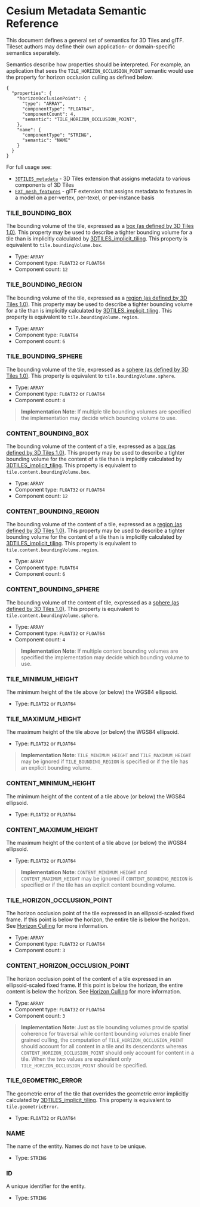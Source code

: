 # Cesium Metadata Semantic Reference

This document defines a general set of semantics for 3D Tiles and glTF. Tileset authors may define their own application- or domain-specific semantics separately.

Semantics describe how properties should be interpreted. For example, an application that sees the `TILE_HORIZON_OCCLUSION_POINT` semantic would use the property for horizon occlusion culling as defined below.

```jsonc
{
  "properties": {
    "horizonOcclusionPoint": {
      "type": "ARRAY",
      "componentType": "FLOAT64",
      "componentCount": 4,
      "semantic": "TILE_HORIZON_OCCLUSION_POINT",
    },
    "name": {
      "componentType": "STRING",
      "semantic": "NAME"
    }
  }
}
```

For full usage see:

* [`3DTILES_metadata`](../../../extensions/3DTILES_metadata) - 3D Tiles extension that assigns metadata to various components of 3D Tiles
* [`EXT_mesh_features`](https://github.com/CesiumGS/glTF/tree/3d-tiles-next/extensions/2.0/Vendor/EXT_mesh_features) - glTF extension that assigns metadata to features in a model on a per-vertex, per-texel, or per-instance basis

<!-- omit in toc -->
### **TILE_BOUNDING_BOX**

The bounding volume of the tile, expressed as a [box (as defined by 3D Tiles 1.0)](../../../specification#box). This property may be used to describe a tighter bounding volume for a tile than is implicitly calculated by [3DTILES_implicit_tiling](../../../extensions/3DTILES_implicit_tiling). This property is equivalent to `tile.boundingVolume.box`.

* Type: `ARRAY`
* Component type: `FLOAT32` or `FLOAT64`
* Component count: `12`

<!-- omit in toc -->
### **TILE_BOUNDING_REGION**

The bounding volume of the tile, expressed as a [region (as defined by 3D Tiles 1.0)](../../../specification#region). This property may be used to describe a tighter bounding volume for a tile than is implicitly calculated by [3DTILES_implicit_tiling](../../../extensions/3DTILES_implicit_tiling). This property is equivalent to `tile.boundingVolume.region`.

* Type: `ARRAY`
* Component type: `FLOAT64`
* Component count: `6`

<!-- omit in toc -->
### **TILE_BOUNDING_SPHERE**

The bounding volume of the tile, expressed as a [sphere (as defined by 3D Tiles 1.0)](../../../specification#sphere). This property is equivalent to `tile.boundingVolume.sphere`.

* Type: `ARRAY`
* Component type: `FLOAT32` or `FLOAT64`
* Component count: `4`

> **Implementation Note**: If multiple tile bounding volumes are specified the implementation may decide which bounding volume to use.

<!-- omit in toc -->
### **CONTENT_BOUNDING_BOX**

The bounding volume of the content of a tile, expressed as a [box (as defined by 3D Tiles 1.0)](../../../specification#box). This property may be used to describe a tighter bounding volume for the content of a tile than is implicitly calculated by [3DTILES_implicit_tiling](../../../extensions/3DTILES_implicit_tiling). This property is equivalent to `tile.content.boundingVolume.box`.

* Type: `ARRAY`
* Component type: `FLOAT32` or `FLOAT64`
* Component count: `12`

<!-- omit in toc -->
### **CONTENT_BOUNDING_REGION**

The bounding volume of the content of a tile, expressed as a [region (as defined by 3D Tiles 1.0)](../../../specification#region). This property may be used to describe a tighter bounding volume for the content of a tile than is implicitly calculated by [3DTILES_implicit_tiling](../../../extensions/3DTILES_implicit_tiling). This property is equivalent to `tile.content.boundingVolume.region`.

* Type: `ARRAY`
* Component type: `FLOAT64`
* Component count: `6`

<!-- omit in toc -->
### **CONTENT_BOUNDING_SPHERE**

The bounding volume of the content of  tile, expressed as a [sphere (as defined by 3D Tiles 1.0)](../../../specification#sphere). This property is equivalent to `tile.content.boundingVolume.sphere`.

* Type: `ARRAY`
* Component type: `FLOAT32` or `FLOAT64`
* Component count: `4`

> **Implementation Note**: If multiple content bounding volumes are specified the implementation may decide which bounding volume to use.

<!-- omit in toc -->
### **TILE_MINIMUM_HEIGHT**

The minimum height of the tile above (or below) the WGS84 ellipsoid.

* Type: `FLOAT32` or `FLOAT64`

<!-- omit in toc -->
### **TILE_MAXIMUM_HEIGHT**

The maximum height of the tile above (or below) the WGS84 ellipsoid.

* Type: `FLOAT32` or `FLOAT64`

> **Implementation Note**: `TILE_MINIMUM_HEIGHT` and `TILE_MAXIMUM_HEIGHT` may be ignored if `TILE_BOUNDING_REGION` is specified or if the tile has an explicit bounding volume.

<!-- omit in toc -->
### **CONTENT_MINIMUM_HEIGHT**

The minimum height of the content of a tile above (or below) the WGS84 ellipsoid.

* Type: `FLOAT32` or `FLOAT64`

<!-- omit in toc -->
### **CONTENT_MAXIMUM_HEIGHT**

The maximum height of the content of a tile above (or below) the WGS84 ellipsoid.

* Type: `FLOAT32` or `FLOAT64`

> **Implementation Note**: `CONTENT_MINIMUM_HEIGHT` and `CONTENT_MAXIMUM_HEIGHT` may be ignored if `CONTENT_BOUNDING_REGION` is specified or if the tile has an explicit content bounding volume.

<!-- omit in toc -->
### **TILE_HORIZON_OCCLUSION_POINT**

The horizon occlusion point of the tile expressed in an ellipsoid-scaled fixed frame. If this point is below the horizon, the entire tile is below the horizon. See [Horizon Culling](https://cesium.com/blog/2013/04/25/horizon-culling/) for more information.

* Type: `ARRAY`
* Component type: `FLOAT32` or `FLOAT64`
* Component count: `3`

<!-- omit in toc -->
### **CONTENT_HORIZON_OCCLUSION_POINT**

The horizon occlusion point of the content of a tile expressed in an ellipsoid-scaled fixed frame. If this point is below the horizon, the entire content is below the horizon. See [Horizon Culling](https://cesium.com/blog/2013/04/25/horizon-culling/) for more information.

* Type: `ARRAY`
* Component type: `FLOAT32` or `FLOAT64`
* Component count: `3`

> **Implementation Note**: Just as tile bounding volumes provide spatial coherence for traversal while content bounding volumes enable finer grained culling, the computation of `TILE_HORIZON_OCCLUSION_POINT` should account for all content in a tile and its descendants whereas `CONTENT_HORIZON_OCCLUSION_POINT` should only account for content in a tile. When the two values are equivalent only `TILE_HORIZON_OCCLUSION_POINT` should be specified.

<!-- omit in toc -->
### **TILE_GEOMETRIC_ERROR**

The geometric error of the tile that overrides the geometric error implicitly calculated by [3DTILES_implicit_tiling](../../../extensions/3DTILES_implicit_tiling). This property is equivalent to `tile.geometricError`.

* Type: `FLOAT32` or `FLOAT64`

<!-- omit in toc -->
### **NAME**

The name of the entity. Names do not have to be unique.

* Type: `STRING`

<!-- omit in toc -->
### **ID**

A unique identifier for the entity.

* Type: `STRING`
